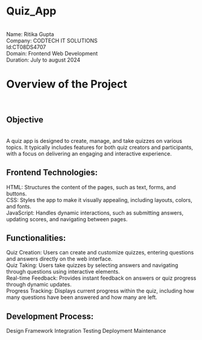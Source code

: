 # Quiz_App
<br>
Name: Ritika Gupta<br>
Company: CODTECH IT SOLUTIONS<br>
Id:CT08DS4707<br>
Domain: Frontend Web Development<br>
Duration: July to august 2024<br>

<h1>Overview of the Project</h1><br>

<h2>Objective</h2><br>
A quiz app is designed to create, manage, and take quizzes on various topics. It typically includes features for both quiz creators and participants, with a focus on delivering an engaging and interactive experience.

<h2>Frontend Technologies:</h2>
HTML: Structures the content of the pages, such as text, forms, and buttons.</br>
CSS: Styles the app to make it visually appealing, including layouts, colors, and fonts.</br>
JavaScript: Handles dynamic interactions, such as submitting answers, updating scores, and navigating between pages.</br>

<h2>Functionalities:</h2>
Quiz Creation: Users can create and customize quizzes, entering questions and answers directly on the web interface.</br>
Quiz Taking: Users take quizzes by selecting answers and navigating through questions using interactive elements.</br>
Real-time Feedback: Provides instant feedback on answers or quiz progress through dynamic updates.</br>
Progress Tracking: Displays current progress within the quiz, including how many questions have been answered and how many are left.</br>

<h2>Development Process:</h2>
Design
Framework Integration
Testing
Deployment
Maintenance
